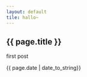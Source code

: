 ```yaml
---
layout: default
tile: hallo~
---
```

<h2>{{ page.title }}</h2>
<p>first post</p>
<p>{{ page.date | date_to_string}}</p>
